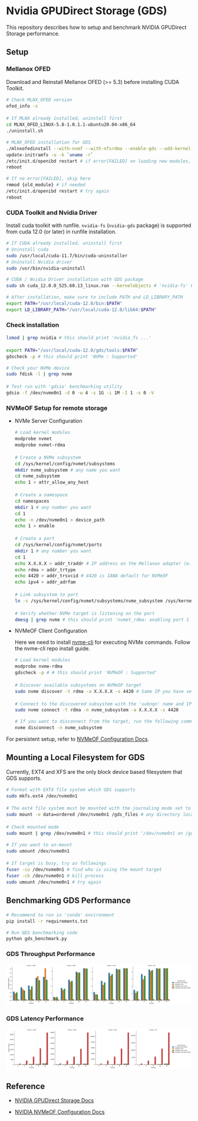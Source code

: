 # Nvidia GPUDirect Storage (GDS)

This repository describes how to setup and benchmark NVIDIA GPUDirect Storage performance.

## Setup

### Mellanox OFED

Download and Reinstall Mellanox OFED (>= 5.3) before installing CUDA Toolkit.
```bash
# Check MLNX_OFED version
ofed_info -s

# If MLNX already installed, uninstall first
cd MLNX_OFED_LINUX-5.8-1.0.1.1-ubuntu20.04-x86_64
./uninstall.sh
```

```bash
# MLNX_OFED installation for GDS
./mlnxofedinstall --with-nvmf --with-nfsrdma --enable-gds --add-kernel-support
update-initramfs -u -k `uname -r`
/etc/init.d/openibd restart # if error[FAILED] on loading new modules, try as below
reboot 
```
```bash
# If no error[FAILED], skip here
rmmod {old_module} # if needed
/etc/init.d/openibd restart # try again
reboot
```

### CUDA Toolkit and Nvidia Driver
Install cuda toolkit with runfile. `nvidia-fs` (`nvidia-gds` package)  is supported from cuda 12.0 (or later) in runfile installation.

```bash
# If CUDA already installed, uninstall first
# Uninstall cuda
sudo /usr/local/cuda-11.7/bin/cuda-uninstaller
# Uninstall Nvidia driver 
sudo /usr/bin/nvidia-uninstall
```

```bash
# CUDA / Nvidia Driver installation with GDS package
sudo sh cuda_12.0.0_525.60.13_linux.run --kernelobjects # 'nvidia-fs' kernel object should be installed
```

```bash
# After installation, make sure to include PATH and LD_LIBRARY_PATH
export PATH="/usr/local/cuda-12.0/bin:$PATH"
export LD_LIBRARY_PATH="/usr/local/cuda-12.0/lib64:$PATH"
```

### Check installation

```bash
lsmod | grep nvidia # this should print 'nvidia_fs ...'

export PATH="/usr/local/cuda-12.0/gds/tools:$PATH"
gdscheck -p # this should print 'NVMe : Supported'
```

```bash
# Check your NVMe device
sudo fdisk -l | grep nvme

# Test run with 'gdsio' benchmarking utility
gdsio -f /dev/nvme0n1 -d 0 -w 4 -s 1G -i 1M -I 1 -x 0 -V
```

### NVMeOF Setup for remote storage
- NVMe Server Configuration

    ```bash
    # Load kernel modules
    modprobe nvmet
    modprobe nvmet-rdma

    # Create a NVMe subsystem
    cd /sys/kernel/config/nvmet/subsystems
    mkdir nvme_subsystem # any name you want
    cd nvme_subsystem
    echo 1 > attr_allow_any_host

    # Create a namespace
    cd namespaces
    mkdir 1 # any number you want
    cd 1
    echo -n /dev/nvme0n1 > device_path
    echo 1 > enable

    # Create a port
    cd /sys/kernel/config/nvmet/ports
    mkdir 1 # any number you want
    cd 1
    echo X.X.X.X > addr_traddr # IP address on the Mellanox adapter (e.g., InfiniBand)
    echo rdma > addr_trtype
    echo 4420 > addr_trsvcid # 4420 is IANA default for NVMeOF
    echo ipv4 > addr_adrfam

    # Link subsystem to port
    ln -s /sys/kernel/config/nvmet/subsystems/nvme_subsystem /sys/kernel/config/nvmet/ports/1/subsystems/nvme_subsystem

    # Verify whether NVMe target is listening on the port
    dmesg | grep nvme # this should print 'nvmet_rdma: enabling port 1 (X.X.X.X:4420)'
    ```

- NVMeOF Client Configuration

  Here we need to install [nvme-cli](https://github.com/linux-nvme/nvme-cli) for executing NVMe commands. Follow the nvme-cli repo install guide.

  ```bash
  # Load kernel modules
  modprobe nvme-rdma
  gdscheck -p # # this should print 'NVMeOF : Supported'
  
  # Discover available subsystems on NVMeOF target
  sudo nvme discover -t rdma -a X.X.X.X -s 4420 # Same IP you have set on the NVMeOF Server
  
  # Connect to the discovered subsystem with the 'subnqn' name and IP you have set on the NVMeOF Server
  sudo nvme connect -t rdma -n nvme_subsystem -a X.X.X.X -s 4420
  ```

  ```bash
  # If you want to disconnect from the target, run the following command
  nvme disconnect -n nvme_subsystem
  ```
    
For persistent setup, refer to [NVMeOF Configuration Docs](https://enterprise-support.nvidia.com/s/article/howto-configure-nvme-over-fabrics).

## Mounting a Local Filesystem for GDS
Currently, EXT4 and XFS are the only block device based filesystem that GDS supports.

```bash
# Format with EXT4 file system which GDS supports
sudo mkfs.ext4 /dev/nvme0n1

# The ext4 file system must be mounted with the journaling mode set to 'data=ordered'
sudo mount -o data=ordered /dev/nvme0n1 /gds_files # any directory location you want to mount

# Check mounted mode
sudo mount | grep /dev/nvme0n1 # this should print '/dev/nvme0n1 on /gds_files type ext4 (rw,relatime,data=ordered)'
```

```bash
# If you want to un-mount
sudo umount /dev/nvme0n1

# If target is busy, try as followings
fuser -cu /dev/nvme0n1 # find who is using the mount target
fuser -ck /dev/nvme0n1 # kill process
sudo umount /dev/nvme0n1 # try again
```


## Benchmarking GDS Performance 
```bash
# Recommend to run in 'conda' environment
pip install -r requirements.txt 
```
```bash
# Run GDS benchmarking code
python gds_benchmark.py
```
### GDS Throughput Performance 
![GDS Throughput Performance](image/sample_gds_plot_throughput.png)

### GDS Latency Performance 
![GDS Latency Performance](image/sample_gds_plot_latency.png)

## Reference

- [NVIDIA GPUDirect Storage Docs](https://docs.nvidia.com/gpudirect-storage/index.html)

- [NVIDIA NVMeOF Configuration Docs](https://enterprise-support.nvidia.com/s/article/howto-configure-nvme-over-fabrics)
